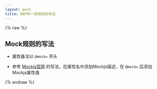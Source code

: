 ```yaml
---
layout: post
title: RAP中一些规则的写法
---
```


{% raw %}

## Mock规则的写法

- 属性备注以 `@mock=` 开头

- 参考 [Mockjs官网](http://mockjs.com) 的写法，在属性名中添加Mockjs描述，在 `@mock=` 后添加Mockjs属性值

{% endraw %}
